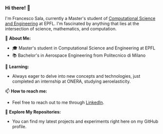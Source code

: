 ### Hi there! 👋

I'm Francesco Sala, currently a Master's student of [Computational Science and Engineering](https://www.epfl.ch/education/master/programs/computational-science-and-engineering/) at EPFL.
I'm fascinated by  anything that lies at the intersection of science, mathematics, and computation.

🚀 **About Me:**
- 🎓 Master's student in Computational Science and Engineering at EPFL
- 📚 Bachelor's in Aerospace Engineering from Politecnico di Milano

🌱 **Learning:**
- Always eager to delve into new concepts and technologies, just completed an internship at ONERA, studying aeroelasticity.

📫 **How to reach me:**
- Feel free to reach out to me through [LinkedIn](https://www.linkedin.com/in/francesco-sala-907631283/).

🔗 **Explore My Repositories:**
- You can find my latest projects and experiments right here on my GitHub profile.


